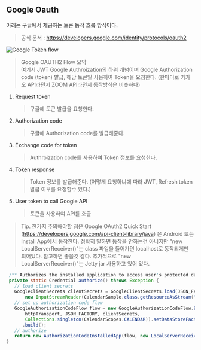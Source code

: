 ## Google Oauth

아래는 구글에서 제공하는 토큰 동작 흐름 방식이다.
> 공식 문서 : https://developers.google.com/identity/protocols/oauth2

<img src="https://developers.google.com/identity/protocols/oauth2/images/flows/authorization-code.png" title="Google Token flow"/>

> Google OAUTH2 Flow 요약 \
> 여기서 JWT Google Authroization의 하위 개념이며 Google Authorization code (token) 발급, 해당 토큰일 사용하여 Token을 요청한다. (한마디로 카카오 API라던지 ZOOM API라던지 동작방식은 비슷하다)
1. Request token
   > 구글에 토큰 발급을 요청한다.
2. Authorization code
    > 구글에 Authorization code를 발급해준다.
3. Exchange code for token
   > Authroization code를 사용하여 Token 정보를 요청한다.
4. Token response
   > Token 정보를 발급해준다. (어떻게 요청하냐에 따라 JWT, Refresh token 발급 여부를 요청할수 있다.)
5. User token to call Google API
    > 토큰을 사용하여 API를 호출

> Tip. 한가지 주의해야할 점은 Google OAuth2 Quick Start 
> (https://developers.google.com/api-client-library/java) 은 Android 또는 Install App에서 동작한다.
> 정확히 말하면 동작을 안하는건 아니지만 "new LocalServerReceiver()"는 class 파일을 들어가면 localhost로 동작되게만 되어있다. 참고하면 좋을것 같다.
> 추가적으로 "new LocalServerReceiver()"는 Jetty jar 사용하고 있어 있다.

```java
 /** Authorizes the installed application to access user's protected data. */
 private static Credential authorize() throws Exception {
   // load client secrets
   GoogleClientSecrets clientSecrets = GoogleClientSecrets.load(JSON_FACTORY,
       new InputStreamReader(CalendarSample.class.getResourceAsStream("/client_secrets.json")));
   // set up authorization code flow
   GoogleAuthorizationCodeFlow flow = new GoogleAuthorizationCodeFlow.Builder(
       httpTransport, JSON_FACTORY, clientSecrets,
       Collections.singleton(CalendarScopes.CALENDAR)).setDataStoreFactory(dataStoreFactory)
      .build();
   // authorize
   return new AuthorizationCodeInstalledApp(flow, new LocalServerReceiver()).authorize("user");
}
```
